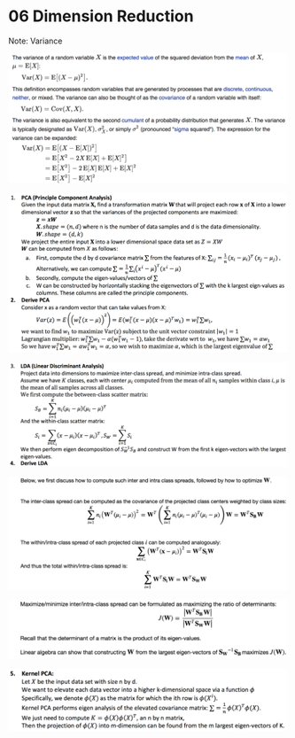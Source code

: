 # 06 Dimension Reduction

Note: Variance

![](../../.gitbook/assets/image%20%28757%29.png)

![](../../.gitbook/assets/image%20%28178%29.png)

![](../../.gitbook/assets/image%20%28492%29.png)

![](../../.gitbook/assets/image%20%28154%29.png)

![](../../.gitbook/assets/image%20%28440%29.png)

![](../../.gitbook/assets/image%20%28719%29.png)

